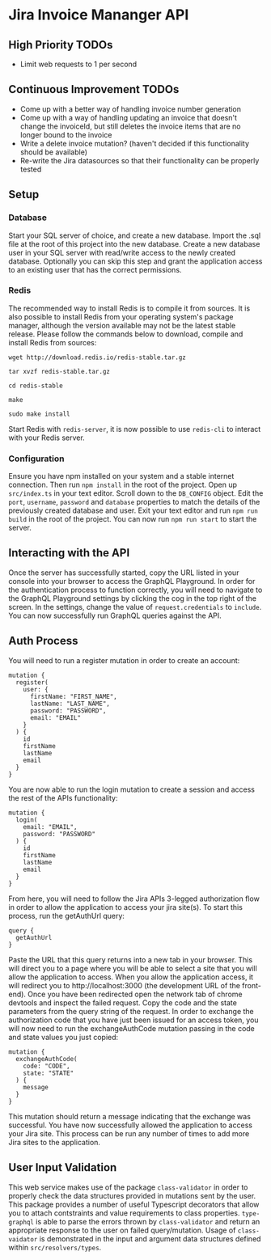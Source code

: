 # Jira Invoice Mananger API

## High Priority TODOs

* Limit web requests to 1 per second

## Continuous Improvement TODOs

* Come up with a better way of handling invoice number generation
* Come up with a way of handling updating an invoice that doesn't change the invoiceId, but still deletes the invoice items that are no longer bound to the invoice
* Write a delete invoice mutation? (haven't decided if this functionality should be available)
* Re-write the Jira datasources so that their functionality can be properly tested

## Setup

### Database

Start your SQL server of choice, and create a new database. Import the .sql file at the root of this project into the new database.
Create a new database user in your SQL server with read/write access to the newly created database. Optionally you can skip this step and grant the application access to an existing user that has the correct permissions.

### Redis

The recommended way to install Redis is to compile it from sources. It is also possible to install Redis from your operating system's package manager, although the version available may not be the latest stable release. Please follow the commands below to download, compile and install Redis from sources:

```
wget http://download.redis.io/redis-stable.tar.gz

tar xvzf redis-stable.tar.gz

cd redis-stable

make

sudo make install
```

Start Redis with `redis-server`, it is now possible to use `redis-cli` to interact with your Redis server.

### Configuration

Ensure you have npm installed on your system and a stable internet connection. Then run `npm install` in the root of the project. Open up `src/index.ts` in your text editor. Scroll down to the `DB_CONFIG` object. Edit the `port`, `username`, `password` and `database` properties to match the details of the previously created database and user.
Exit your text editor and run `npm run build` in the root of the project. You can now run `npm run start` to start the server.

## Interacting with the API

Once the server has successfully started, copy the URL listed in your console into your browser to access the GraphQL Playground. In order for the authentication process to function correctly, you will need to navigate to the GraphQL Playground settings by clicking the cog in the top right of the screen. In the settings, change the value of `request.credentials` to `include`. You can now successfully run GraphQL queries against the API.

## Auth Process

You will need to run a register mutation in order to create an account:

```
mutation {
  register(
    user: {
      firstName: "FIRST_NAME",
      lastName: "LAST_NAME",
      password: "PASSWORD",
      email: "EMAIL"
    }
  ) {
    id
    firstName
    lastName
    email
  }
}
```

You are now able to run the login mutation to create a session and access the rest of the APIs functionality:

```
mutation {
  login(
    email: "EMAIL",
    password: "PASSWORD"
  ) {
    id
    firstName
    lastName
    email
  }
}
```

From here, you will need to follow the Jira APIs 3-legged authorization flow in order to allow the application to access your jira site(s). To start this process, run the getAuthUrl query:

```
query {
  getAuthUrl
}
```

Paste the URL that this query returns into a new tab in your browser. This will direct you to a page where you will be able to select a site that you will allow the application to access. When you allow the application access, it will redirect you to http://localhost:3000 (the development URL of the front-end). Once you have been redirected open the network tab of chrome devtools and inspect the failed request. Copy the code and the state parameters from the query string of the request.
In order to exchange the authorization code that you have just been issued for an access token, you will now need to run the exchangeAuthCode mutation passing in the code and state values you just copied:

```
mutation {
  exchangeAuthCode(
    code: "CODE",
    state: "STATE"
  ) {
    message
  }
}
```

This mutation should return a message indicating that the exchange was successful. You have now successfully allowed the application to access your Jira site. This process can be run any number of times to add more Jira sites to the application.

## User Input Validation

This web service makes use of the package `class-validator` in order to properly check the data structures provided in mutations sent by the user. This package provides a number of useful Typescript decorators that allow you to attach contstraints and value requirements to class properties. `type-graphql` is able to parse the errors thrown by `class-validator` and return an appropriate response to the user on failed query/mutation. Usage of `class-vaidator` is demonstrated in the input and argument data structures defined within `src/resolvers/types`.
